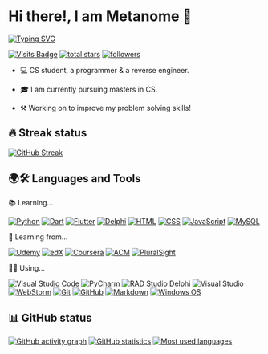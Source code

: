 # Hi there!, I am Metanome 👋

[![Typing SVG](https://readme-typing-svg.herokuapp.com?color=%2336BCF7&width=600&lines=CS+Student%2C+a+programmer+%26+a+reverse+engineer;Currently+pursuing+masters+in+Computer+Science;Working+on+to+improve+my+problem+solving+skills)](https://git.io/typing-svg)

[![Visits Badge](https://shields-io-visitor-counter.herokuapp.com/badge?page=Metanome.Metanome&color=1D70B8&style=for-the-badge&logo=GitHub&logoColor=FFFFFF)](https://github.com/Metanome)
<a href="https://github.com/Metanome?tab=repositories&sort=stargazers">
    <img alt="total stars" title="Total stars on GitHub" src="https://custom-icon-badges.herokuapp.com/badge/dynamic/json?logo=star&color=55960c&labelColor=488207&label=Stars&style=for-the-badge&query=%24.stars&url=https://api.github-star-counter.workers.dev/user/Metanome"/></a>
  <a href="https://github.com/Metanome?tab=followers">
    <img alt="followers" title="Follow me on Github" src="https://custom-icon-badges.herokuapp.com/github/followers/Metanome?color=236ad3&labelColor=1155ba&style=for-the-badge&logo=person-add&label=Follow&logoColor=white"/></a>

- 💻 CS student, a programmer & a reverse engineer.

- 🎓 I am currently pursuing masters in CS.

- ⚒ Working on to improve my problem solving skills!

## 🔥 Streak status

[![GitHub Streak](https://github-readme-streak-stats.herokuapp.com?user=Metanome&theme=blood-dark&hide_border=true&date_format=M%20j%5B%2C%20Y%5D)](https://git.io/streak-stats)

## 🌍🛠 Languages and Tools

📚 Learning...

[![Python](https://img.shields.io/badge/-Python-4584B6?style=for-the-badge&logo=Python&logoColor=FFFFFF)](https://www.python.org/)
[![Dart](https://img.shields.io/badge/-Dart-15A6C4?style=for-the-badge&logo=Dart&logoColor=FFFFFF)](https://dart.dev/)
[![Flutter](https://img.shields.io/badge/-Flutter-02569B?style=for-the-badge&logo=Flutter&logoColor=FFFFFF)](https://flutter.dev/)
[![Delphi](https://img.shields.io/badge/-Object%20Pascal-F32735?style=for-the-badge&logo=Delphi&logoColor=FFFFFF)](https://www.freepascal.org/)
[![HTML](https://img.shields.io/badge/-HTML-E34F26?style=for-the-badge&logo=HTML5&logoColor=FFFFFF)](https://html.com/)
[![CSS](https://img.shields.io/badge/-CSS-1572B6?style=for-the-badge&logo=CSS3&logoColor=FFFFFF)](https://www.w3schools.com/css/css_intro.asp)
[![JavaScript](https://img.shields.io/badge/-JavaScript-F7DF1E?style=for-the-badge&logo=JavaScript&logoColor=FFFFFF)](https://www.javascript.com/)
[![MySQL](https://img.shields.io/badge/-MySQL-00758F?style=for-the-badge&logo=MySQL&logoColor=FFFFFF)](https://www.mysql.com/)

📖 Learning from...

[![Udemy](https://img.shields.io/badge/-Udemy-A435F0?style=for-the-badge&logo=Udemy&logoColor=FFFFFF)](https://www.udemy.com/)
[![edX](https://img.shields.io/badge/-edX-00262B?style=for-the-badge&logo=edX&logoColor=FFFFFF)](https://www.edx.org/)
[![Coursera](https://img.shields.io/badge/-Coursera-0056D2?style=for-the-badge&logo=Coursera&logoColor=FFFFFF)](https://www.coursera.org/)
[![ACM](https://img.shields.io/badge/-ACM-0085CA?style=for-the-badge&logo=ACM&logoColor=FFFFFF)](https://www.acm.org/)
[![PluralSight](https://img.shields.io/badge/-Pluralsight-F15B2A?style=for-the-badge&logo=Pluralsight&logoColor=FFFFFF)](https://www.pluralsight.com/)

👨‍💻 Using...

[![Visual Studio Code](https://img.shields.io/badge/-Visual%20Studio%20Code-0078D7?style=for-the-badge&logo=VisualStudioCode&logoColor=FFFFFF)](https://code.visualstudio.com/)
[![PyCharm](https://img.shields.io/badge/-PyCharm-5EE078?style=for-the-badge&logo=PyCharm&logoColor=FFFFFF)](https://www.jetbrains.com/pycharm/)
[![RAD Studio Delphi](https://img.shields.io/badge/-RAD%20Studio%20Delphi-F32735?style=for-the-badge&logo=Embarcadero&logoColor=FFFFFF)](https://www.embarcadero.com/)
[![Visual Studio](https://img.shields.io/badge/-Visual%20Studio-6B33AE?style=for-the-badge&logo=VisualStudio&logoColor=FFFFFF)](https://visualstudio.microsoft.com/)
[![WebStorm](https://img.shields.io/badge/-WebStorm-2196DD?style=for-the-badge&logo=WebStorm&logoColor=FFFFFF)](https://www.jetbrains.com/webstorm/)
[![Git](https://img.shields.io/badge/-Git-F05032?style=for-the-badge&logo=Git&logoColor=FFFFFF)](https://git-scm.com/)
[![GitHub](https://img.shields.io/badge/-GitHub-181717?style=for-the-badge&logo=GitHub&logoColor=FFFFFF)](https://www.github.com/)
[![Markdown](https://img.shields.io/badge/-Markdown-000000?style=for-the-badge&logo=Markdown&logoColor=FFFFFF)](https://daringfireball.net/projects/markdown/)
[![Windows OS](https://img.shields.io/badge/-Windows%20OS-0078D6?style=for-the-badge&logo=Windows&logoColor=FFFFFF)](https://www.microsoft.com/en-gb/windows/)

## 📊 GitHub status

[![GitHub activity graph](https://activity-graph.herokuapp.com/graph?username=Metanome&theme=react-dark&hide_border=true)](https://github.com/ashutosh00710/github-readme-activity-graph)
[![GitHub statistics](https://github-readme-stats.vercel.app/api?username=Metanome&count_private=true&show_icons=true&theme=tokyonight&hide_border=true&hide_title=true)](https://github.com/anuraghazra/github-readme-stats)
[![Most used languages](https://github-readme-stats.vercel.app/api/top-langs/?username=Metanome&layout=compact&theme=react&hide_border=true&custom_title=Most%20used%20languages&card_width=297)](https://github.com/anuraghazra/github-readme-stats)

<!---
Metanome/Metanome is a ✨ special ✨ repository because its `README.md` (this file) appears on your GitHub profile.
You can click the Preview link to take a look at your changes.
--->
